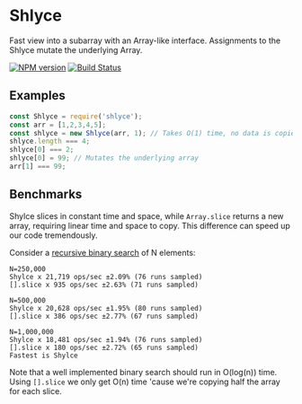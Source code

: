 Shlyce
==============

Fast view into a subarray with an Array-like interface. Assignments to the Shlyce mutate the underlying Array.

[![NPM version](http://img.shields.io/npm/v/shlyce.svg?style=flat-square)](https://www.npmjs.org/package/shlyce)
[![Build Status](http://img.shields.io/travis/hurrymaplelad/shlyce/master.svg?style=flat-square)](https://travis-ci.org/hurrymaplelad/shlyce)

Examples
-------
```js
const Shlyce = require('shlyce');
const arr = [1,2,3,4,5];
const shlyce = new Shlyce(arr, 1); // Takes O(1) time, no data is copied
shlyce.length === 4;
shlyce[0] === 2;
shlyce[0] = 99; // Mutates the underlying array
arr[1] === 99;
```

Benchmarks
----------
Shylce slices in constant time and space, while `Array.slice` returns a new array, requiring linear time and space to copy. This difference can speed up our code tremendously.

Consider a [recursive binary search](./benchmark.js) of N elements:
```
N=250,000
Shylce x 21,719 ops/sec ±2.09% (76 runs sampled)
[].slice x 935 ops/sec ±2.63% (71 runs sampled)

N=500,000
Shylce x 20,628 ops/sec ±1.95% (80 runs sampled)
[].slice x 386 ops/sec ±2.77% (67 runs sampled)

N=1,000,000
Shylce x 18,481 ops/sec ±1.94% (76 runs sampled)
[].slice x 180 ops/sec ±2.72% (65 runs sampled)
Fastest is Shylce
```

Note that a well implemented binary search should run in O(log(n)) time. Using `[].slice` we only get O(n) time 'cause we're copying half the array for each slice.
